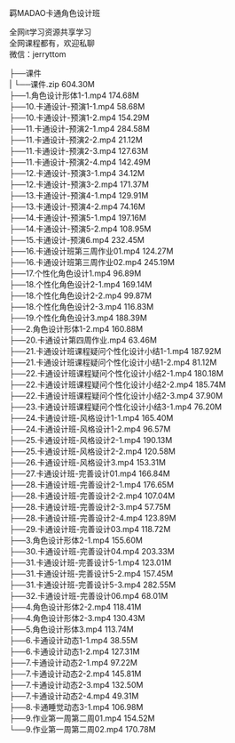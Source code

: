 羁MADAO卡通角色设计班

全网it学习资源共享学习<br>全网课程都有，欢迎私聊<br>微信：jerryttom<br>

├──课件<br> | └──课件.zip 604.30M<br> ├──1.角色设计形体1-1.mp4 174.68M<br> ├──10.卡通设计-预演1-1.mp4 58.68M<br> ├──10.卡通设计-预演1-2.mp4 154.29M<br> ├──11.卡通设计-预演2-1.mp4 284.58M<br> ├──11.卡通设计-预演2-2.mp4 21.12M<br> ├──11.卡通设计-预演2-3.mp4 127.63M<br> ├──11.卡通设计-预演2-4.mp4 142.49M<br> ├──12.卡通设计-预演3-1.mp4 34.12M<br> ├──12.卡通设计-预演3-2.mp4 171.37M<br> ├──13.卡通设计-预演4-1.mp4 129.91M<br> ├──13.卡通设计-预演4-2.mp4 74.16M<br> ├──14.卡通设计-预演5-1.mp4 197.16M<br> ├──14.卡通设计-预演5-2.mp4 108.95M<br> ├──15.卡通设计-预演6.mp4 232.45M<br> ├──16.卡通设计班第三周作业01.mp4 124.27M<br> ├──16.卡通设计班第三周作业02.mp4 245.19M<br> ├──17.个性化角色设计1.mp4 96.89M<br> ├──18.个性化角色设计2-1.mp4 169.14M<br> ├──18.个性化角色设计2-2.mp4 99.87M<br> ├──18.个性化角色设计2-3.mp4 116.83M<br> ├──19.个性化角色设计3.mp4 188.39M<br> ├──2.角色设计形体1-2.mp4 160.88M<br> ├──20.卡通设计第四周作业.mp4 63.46M<br> ├──21.卡通设计班课程疑问个性化设计小结1-1.mp4 187.92M<br> ├──21.卡通设计班课程疑问个性化设计小结1-2.mp4 81.12M<br> ├──22.卡通设计班课程疑问个性化设计小结2-1.mp4 180.18M<br> ├──22.卡通设计班课程疑问个性化设计小结2-2.mp4 185.74M<br> ├──22.卡通设计班课程疑问个性化设计小结2-3.mp4 37.90M<br> ├──23.卡通设计班课程疑问个性化设计小结3-1.mp4 76.20M<br> ├──24.卡通设计班-风格设计1-1.mp4 165.40M<br> ├──24.卡通设计班-风格设计1-2.mp4 96.57M<br> ├──25.卡通设计班-风格设计2-1.mp4 190.13M<br> ├──25.卡通设计班-风格设计2-2.mp4 120.58M<br> ├──26.卡通设计班-风格设计3.mp4 153.31M<br> ├──27.卡通设计班-完善设计01.mp4 166.84M<br> ├──28.卡通设计班-完善设计2-1.mp4 176.65M<br> ├──28.卡通设计班-完善设计2-2.mp4 107.04M<br> ├──28.卡通设计班-完善设计2-3.mp4 57.75M<br> ├──28.卡通设计班-完善设计2-4.mp4 123.89M<br> ├──29.卡通设计班-完善设计03.mp4 118.72M<br> ├──3.角色设计形体2-1.mp4 155.60M<br> ├──30.卡通设计班-完善设计04.mp4 203.33M<br> ├──31.卡通设计班-完善设计5-1.mp4 123.01M<br> ├──31.卡通设计班-完善设计5-2.mp4 157.45M<br> ├──31.卡通设计班-完善设计5-3.mp4 282.55M<br> ├──32.卡通设计班-完善设计06.mp4 68.01M<br> ├──4.角色设计形体2-2.mp4 118.41M<br> ├──4.角色设计形体2-3.mp4 130.43M<br> ├──5.角色设计形体3.mp4 113.74M<br> ├──6.卡通设计动态1-1.mp4 38.55M<br> ├──6.卡通设计动态1-2.mp4 127.31M<br> ├──7.卡通设计动态2-1.mp4 97.22M<br> ├──7.卡通设计动态2-2.mp4 145.81M<br> ├──7.卡通设计动态2-3.mp4 132.50M<br> ├──7.卡通设计动态2-4.mp4 49.31M<br> ├──8.卡通睡觉动态3-1.mp4 106.98M<br> ├──9.作业第一周第二周01.mp4 154.52M<br> └──9.作业第一周第二周02.mp4 170.78M